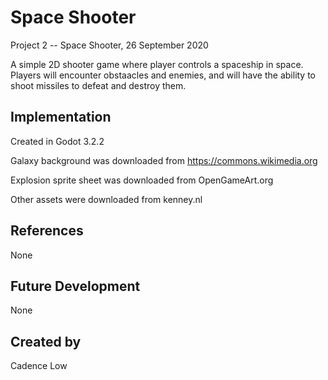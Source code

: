 # Space Shooter 
Project 2 -- Space Shooter, 26 September 2020

A simple 2D shooter game where player controls a spaceship in space. Players will encounter obstaacles and enemies, and will have the ability to shoot missiles to defeat and destroy them.

## Implementation
Created in Godot 3.2.2 

Galaxy background was downloaded from https://commons.wikimedia.org

Explosion sprite sheet was downloaded from OpenGameArt.org

Other assets were downloaded from kenney.nl

## References
None

## Future Development
None

## Created by
Cadence Low
